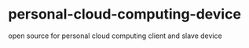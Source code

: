 # personal-cloud-computing-device
 open source for personal cloud computing client and slave device
